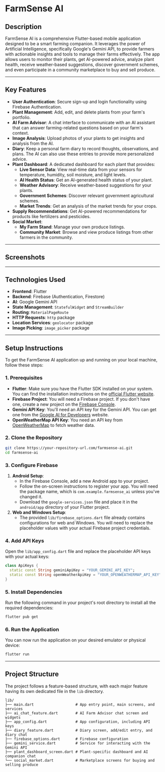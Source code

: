 # FarmSense AI

## Description

FarmSense AI is a comprehensive Flutter-based mobile application designed to be a smart farming companion. It leverages the power of Artificial Intelligence, specifically Google's Gemini API, to provide farmers with actionable insights and tools to manage their farms effectively. The app allows users to monitor their plants, get AI-powered advice, analyze plant health, receive weather-based suggestions, discover government schemes, and even participate in a community marketplace to buy and sell produce.

-----

## Key Features

  * **User Authentication**: Secure sign-up and login functionality using Firebase Authentication.
  * **Plant Management**: Add, edit, and delete plants from your farm's portfolio.
  * **AI Farm Advisor**: A chat interface to communicate with an AI assistant that can answer farming-related questions based on your farm's context.
  * **Image Analysis**: Upload photos of your plants to get insights and analysis from the AI.
  * **Diary**: Keep a personal farm diary to record thoughts, observations, and plans. The AI can also use these entries to provide more personalized advice.
  * **Plant Dashboard**: A dedicated dashboard for each plant that provides:
      * **Live Sensor Data**: View real-time data from your sensors for temperature, humidity, soil moisture, and light levels.
      * **AI Health Status**: Get an AI-generated health status of your plant.
      * **Weather Advisory**: Receive weather-based suggestions for your plants.
      * **Government Schemes**: Discover relevant government agricultural schemes.
      * **Market Trends**: Get an analysis of the market trends for your crops.
  * **Supply Recommendations**: Get AI-powered recommendations for products like fertilizers and pesticides.
  * **Social Market**:
      * **My Farm Stand**: Manage your own produce listings.
      * **Community Market**: Browse and view produce listings from other farmers in the community.

-----

## Screenshots

-----

## Technologies Used

  * **Frontend**: Flutter
  * **Backend**: Firebase (Authentication, Firestore)
  * **AI**: Google Gemini API
  * **State Management**: `StatefulWidget` and `StreamBuilder`
  * **Routing**: `MaterialPageRoute`
  * **HTTP Requests**: `http` package
  * **Location Services**: `geolocator` package
  * **Image Picking**: `image_picker` package

-----

## Setup Instructions

To get the FarmSense AI application up and running on your local machine, follow these steps:

### **1. Prerequisites**

  * **Flutter**: Make sure you have the Flutter SDK installed on your system. You can find the installation instructions on the [official Flutter website](https://flutter.dev/docs/get-started/install).
  * **Firebase Project**: You will need a Firebase project. If you don't have one, create a new project on the [Firebase Console](https://console.firebase.google.com/).
  * **Gemini API Key**: You'll need an API key for the Gemini API. You can get one from the [Google AI for Developers](https://ai.google.dev/) website.
  * **OpenWeatherMap API Key**: You need an API key from [OpenWeatherMap](https://openweathermap.org/api) to fetch weather data.

### **2. Clone the Repository**

```bash
git clone https://your-repository-url.com/farmsense-ai.git
cd farmsense-ai
```

### **3. Configure Firebase**

1.  **Android Setup**:
      * In the Firebase Console, add a new Android app to your project.
      * Follow the on-screen instructions to register your app. You will need the package name, which is `com.example.farmsense_ai` unless you've changed it.
      * Download the `google-services.json` file and place it in the `android/app` directory of your Flutter project.
2.  **Web and Windows Setup**:
      * The provided `lib/firebase_options.dart` file already contains configurations for web and Windows. You will need to replace the placeholder values with your actual Firebase project credentials.

### **4. Add API Keys**

Open the `lib/app_config.dart` file and replace the placeholder API keys with your actual keys:

```dart
class ApiKeys {
  static const String geminiApiKey = "YOUR_GEMINI_API_KEY";
  static const String openWeatherApiKey = "YOUR_OPENWEATHERMAP_API_KEY";
}
```

### **5. Install Dependencies**

Run the following command in your project's root directory to install all the required dependencies:

```bash
flutter pub get
```

### **6. Run the Application**

You can now run the application on your desired emulator or physical device:

```bash
flutter run
```

-----

## Project Structure

The project follows a feature-based structure, with each major feature having its own dedicated file in the `lib` directory.

```
lib/
├── main.dart                   # App entry point, main screens, and services
├── ai_chat_feature.dart        # AI Farm Advisor chat screen and widgets
├── app_config.dart             # App configuration, including API keys
├── diary_feature.dart          # Diary screen, add/edit entry, and diary chat
├── firebase_options.dart       # Firebase configuration
├── gemini_service.dart         # Service for interacting with the Gemini API
├── plant_dashboard_screen.dart # Plant-specific dashboard and AI companion chat
└── social_market.dart          # Marketplace screens for buying and selling produce
```
